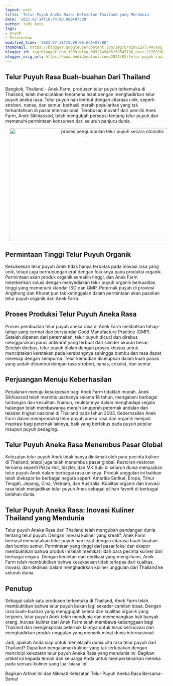 ```yaml
---
layout: post
title: 'Telur Puyuh Aneka Rasa: Kelezatan Thailand yang Mendunia'
date: '2021-02-14T16:44:00.000+07:00'
author: Yudi Anto
tags:
- puyuh
- Peternakan
modified_time: '2023-07-31T10:09:09.661+07:00'
thumbnail: https://blogger.googleusercontent.com/img/b/R29vZ2xl/AVvXsEjzIDW0V_p1VCxouN_TzSgf-1l8mdrYAc3YDXaGVcrtmkOe09HXSRrgRypYImyl1dpt5Y1hxoZxtf6WEd36phiweupij2SjBzUQdv7JEgWc6HvqldwSIzEE96A7zY8L6J7s99MU4Bu9InHvhgrdRQxPQqsqusqoRs0px6rNYUQGfkh5y0mZq12NtGFgt8WA/s72-w640-c-h360/puyuh(1).jpg
blogger_id: tag:blogger.com,1999:blog-3092549465158545190.post-2226516813883006714
blogger_orig_url: https://www.budidayatani.com/2021/02/telur-puyuh-rasa-buah-buahan-dari.html
---
```


<h2>Telur Puyuh Rasa Buah-buahan Dari Thailand</h2><p>Bangkok, Thailand - Anek Farm, produsen telur puyuh terkemuka di Thailand, telah menciptakan fenomena lezat dengan menghadirkan telur puyuh aneka rasa. Telur puyuh nan lembut dengan citarasa unik, seperti stroberi, nanas, dan semur, berhasil meraih popularitas yang tak terbantahkan di pasar internasional. Terobosan inovatif dari pemilik Anek Farm, Anek Sikhiaosod, telah mengubah persepsi tentang telur puyuh dan memenuhi permintaan konsumen dari seluruh penjuru dunia.</p><div class="separator" style="clear: both; text-align: center;"><a href="https://blogger.googleusercontent.com/img/b/R29vZ2xl/AVvXsEjzIDW0V_p1VCxouN_TzSgf-1l8mdrYAc3YDXaGVcrtmkOe09HXSRrgRypYImyl1dpt5Y1hxoZxtf6WEd36phiweupij2SjBzUQdv7JEgWc6HvqldwSIzEE96A7zY8L6J7s99MU4Bu9InHvhgrdRQxPQqsqusqoRs0px6rNYUQGfkh5y0mZq12NtGFgt8WA/s2133/puyuh(1).jpg" imageanchor="1" style="margin-left: 1em; margin-right: 1em;"><img alt="proses pengumpulan telur puyuh secara otomatis" border="0" data-original-height="1200" data-original-width="2133" height="360" src="https://blogger.googleusercontent.com/img/b/R29vZ2xl/AVvXsEjzIDW0V_p1VCxouN_TzSgf-1l8mdrYAc3YDXaGVcrtmkOe09HXSRrgRypYImyl1dpt5Y1hxoZxtf6WEd36phiweupij2SjBzUQdv7JEgWc6HvqldwSIzEE96A7zY8L6J7s99MU4Bu9InHvhgrdRQxPQqsqusqoRs0px6rNYUQGfkh5y0mZq12NtGFgt8WA/w640-h360/puyuh(1).jpg" width="640" /></a></div><h2>Permintaan Tinggi Telur Puyuh Organik</h2><p>Kesuksesan telur puyuh Anek tidak hanya terbatas pada inovasi rasa yang unik, tetapi juga berhubungan erat dengan fokusnya pada produksi organik. Permintaan akan produk organik semakin tinggi, dan Anek Farm memberikan solusi dengan menyediakan telur puyuh organik berkualitas tinggi yang memenuhi standar ISO dan GMP. Peternak puyuh di provinsi Angthong dan Khorat pun tak ketinggalan dalam permintaan akan pasokan telur puyuh organik dari Anek Farm.</p><h2>Proses Produksi Telur Puyuh Aneka Rasa</h2><p>Proses pembuatan telur puyuh aneka rasa di Anek Farm melibatkan tahap-tahap yang cermat dan berstandar Good Manufacture Practice (GMP). Setelah dipanen dari peternakan, telur puyuh dicuci dan direbus menggunakan panci antikarat yang terbuat dari silinder ukuran besar. Setelah direbus, telur puyuh diolah dengan proses khusus untuk menciptakan keretakan pada kerabangnya sehingga bumbu dan rasa dapat meresap dengan sempurna. Telur kemudian dicelupkan dalam kuah panas yang sudah dibumbui dengan rasa stroberi, nanas, cokelat, dan semur.</p><h2>Perjuangan Menuju Keberhasilan</h2><p>Perjalanan menuju kesuksesan bagi Anek Farm tidaklah mudah. Anek Sikhiaosod telah merintis usahanya selama 18 tahun, mengalami berbagai tantangan dan kesulitan. Namun, keuletannya dalam menghadapi segala halangan telah membawanya meraih anugerah peternak andalan dan teladan tingkat nasional di Thailand pada tahun 2003. Keberhasilan Anek Farm dalam memproduksi telur puyuh aneka rasa dan organik menjadi inspirasi bagi peternak lainnya, baik yang berfokus pada puyuh petelur maupun puyuh pedaging.</p><h2>Telur Puyuh Aneka Rasa Menembus Pasar Global</h2><p>Kelezatan telur puyuh Anek tidak hanya dinikmati oleh para pecinta kuliner di Thailand, tetapi juga telah menembus pasar global. Restoran-restoran ternama seperti Pizza Hut, Sizzler, dan MK Suki di seluruh dunia menyajikan telur puyuh Anek dalam berbagai rasa uniknya. Produk unggulan ini bahkan telah diekspor ke berbagai negara seperti Amerika Serikat, Eropa, Timur Tengah, Jepang, Cina, Vietnam, dan Australia. Kualitas organik dan inovasi rasa telah menjadikan telur puyuh Anek sebagai pilihan favorit di berbagai belahan dunia.</p><h2>Telur Puyuh Aneka Rasa: Inovasi Kuliner Thailand yang Mendunia</h2><p>Telur puyuh Aneka Rasa dari Thailand telah mengubah pandangan dunia tentang telur puyuh. Dengan inovasi kuliner yang kreatif, Anek Farm berhasil menciptakan telur puyuh nan lezat dengan citarasa buah-buahan dan bumbu semur. Permintaan yang tinggi dari pasar lokal dan ekspor membuktikan bahwa produk ini telah memikat lidah para pecinta kuliner dari berbagai negara. Dengan keuletan dan dedikasi yang mengilhami, Anek Farm telah membuktikan bahwa kesuksesan tidak terlepas dari kualitas, inovasi, dan dedikasi dalam menghadirkan kuliner unggulan dari Thailand ke seluruh dunia.</p><h2>Penutup</h2><p>Sebagai salah satu produsen terkemuka di Thailand, Anek Farm telah membuktikan bahwa telur puyuh bukan lagi sekadar camilan biasa. Dengan rasa buah-buahan yang menggugah selera dan kualitas organik yang terjamin, telur puyuh Anek telah mendunia dan memenangkan hati banyak orang. Inovasi kuliner dari Anek Farm telah membawa kebanggaan bagi Thailand dan menginspirasi peternak lainnya untuk terus berinovasi dan menghadirkan produk unggulan yang menarik minat dunia internasional.</p><p>Jadi, apakah Anda siap untuk menjelajahi dunia cita rasa telur puyuh dari Thailand? Dapatkan pengalaman kuliner yang tak terlupakan dengan mencicipi kelezatan telur puyuh Aneka Rasa yang mendunia ini. Bagikan artikel ini kepada teman dan keluarga Anda untuk memperkenalkan mereka pada sensasi kuliner yang luar biasa ini!</p><p>Bagikan Artikel Ini dan Nikmati Kelezatan Telur Puyuh Aneka Rasa Bersama-Sama!</p>